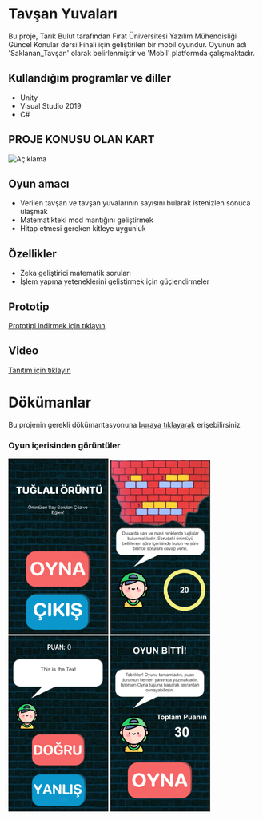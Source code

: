 # Tavşan Yuvaları
Bu proje, Tarık Bulut tarafından Fırat Üniversitesi Yazılım Mühendisliği Güncel Konular dersi Finali için geliştirilen bir mobil oyundur. Oyunun adı 'Saklanan_Tavşan' olarak belirlenmiştir ve 'Mobil' platformda çalışmaktadır.
## Kullandığım programlar ve diller
- Unity
- Visual Studio 2019
- C#

## PROJE KONUSU OLAN KART
<p align="left">
  <img src="Images/kart.png" alt="Açıklama" width="650" height="450" />
</p>


## Oyun amacı
- Verilen tavşan ve tavşan yuvalarının sayısını bularak istenizlen sonuca ulaşmak
- Matematikteki mod mantığını geliştirmek
- Hitap etmesi gereken kitleye uygunluk
## Özellikler
- Zeka geliştirici matematik soruları
- İşlem yapma yeteneklerini geliştirmek için güçlendirmeler

## Prototip
<a href="https://drive.google.com/file/d/1kfsnVByRi6Gb2CcTZFhC94Qv4WNwpXLY/view?usp=share_link" target="_blank" onclick="window.open('https://drive.google.com/file/d/1kfsnVByRi6Gb2CcTZFhC94Qv4WNwpXLY/view?usp=share_link'); return false;">Prototipi indirmek için tıklayın</a>
## Video
<a href="https://drive.google.com/file/d/1q31BpFUJ02M2CgMEDjsTiluWnw7qifyd/view?usp=sharing" target="_blank" onclick="window.open('https://drive.google.com/file/d/1q31BpFUJ02M2CgMEDjsTiluWnw7qifyd/view?usp=sharing'); return false;">Tanıtım için tıklayın</a> 
# Dökümanlar
Bu projenin gerekli dökümantasyonuna <a href="https://github.com/Estaed/Tugla_Oruntu_Bulmaca_Oyunu/blob/main/Zaman%C3%87izelgesi.pdf" target="_blank" onclick="window.open('https://github.com/Estaed/Tugla_Oruntu_Bulmaca_Oyunu/blob/main/Zaman%C3%87izelgesi.pdf'); return false;">buraya tıklayarak</a> erişebilirsiniz
### Oyun içerisinden görüntüler
<img src="https://github.com/Estaed/Tugla_Oruntu_Bulmaca_Oyunu/blob/main/Assets/Graphics/ss1.PNG" alt="Ana Menü Ekran Görüntüsü" width="200"> 
<img src="https://github.com/Estaed/Tugla_Oruntu_Bulmaca_Oyunu/blob/main/Assets/Graphics/ss2.PNG" alt="Hikaye Ekran Görüntüsü" width="200"> 
<img src="https://github.com/Estaed/Tugla_Oruntu_Bulmaca_Oyunu/blob/main/Assets/Graphics/ss3.PNG" alt="Doğru/Yanlış Ekran Görüntüsü" width="200"> 
<img src="https://github.com/Estaed/Tugla_Oruntu_Bulmaca_Oyunu/blob/main/Assets/Graphics/ss4.PNG" alt="Oyun Sonu Ekran Görüntüsü" width="200"> 
